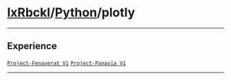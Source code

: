 # [lxRbckl](https://github.com/lxRbckl/lxRbckl/tree/main)/[Python](https://github.com/lxRbckl/lxRbckl/tree/main/Python)/plotly

---



## Experience


[`Project-Fenaverat V1`](https://github.com/lxRbckl/Project-Fenaverat/blob/V1/README.md) [`Project-Panavia V1`](https://github.com/lxRbckl/Project-Panavia/blob/V1/README.md)




---